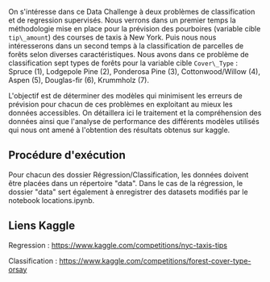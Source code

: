 On s'intéresse dans ce Data Challenge à deux problèmes de classification et de regression supervisés. Nous verrons dans un premier temps la méthodologie mise en place pour la prévision des pourboires (variable cible `tip\_amount`) des courses de taxis à New York. Puis nous nous intéresserons dans un second temps à la classification de parcelles de forêts selon diverses caractéristiques. Nous avons dans ce problème de classification sept types de forêts pour la variable cible `Cover\_Type` : Spruce (1), Lodgepole Pine (2), Ponderosa Pine (3), Cottonwood/Willow (4), Aspen (5), Douglas-fir (6), Krummholz (7).

L'objectif est de déterminer des modèles qui minimisent les erreurs de prévision pour chacun de ces problèmes en exploitant au mieux les données accessibles. On détaillera ici le traitement et la compréhension des données ainsi que l'analyse de performance des différents modèles utilisés qui nous ont amené à l'obtention des résultats obtenus sur kaggle.

## Procédure d'exécution

Pour chacun des dossier Régression/Classification, les données doivent être placées dans un répertoire "data".
Dans le cas de la régression, le dossier "data" sert également à enregistrer des datasets modifiés par le notebook locations.ipynb.


## Liens Kaggle

Regression :      https://www.kaggle.com/competitions/nyc-taxis-tips

Classification :  https://www.kaggle.com/competitions/forest-cover-type-orsay



